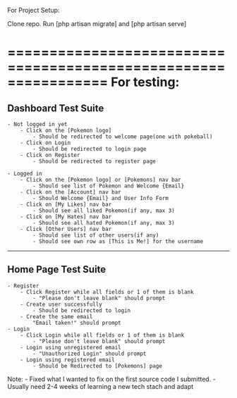 For Project Setup:

Clone repo.
Run [php artisan migrate] and [php artisan serve]

================================================================
For testing:
================================================================
Dashboard Test Suite
----------------------------------------------------------------
    - Not logged in yet
        - Click on the [Pokemon logo]
            - Should be redirected to welcome page(one with pokeball)
        - Click on Login
            - Should be redirected to login page
        - Click on Register
            - Should be redirected to register page

    - Logged in
        - Click on the [Pokemon logo] or [Pokemons] nav bar
            - Should see list of Pokemon and Welcome {Email}
        - Click on the [Account] nav bar
            - Should Welcome {Email} and User Info Form
        - Click on [My Likes] nav bar
            - Should see all liked Pokemon(if any, max 3)
        - Click on [My Hates] nav bar
            - Should see all hated Pokemon(if any, max 3)
        - Click [Other Users] nav bar
            - Should see list of other users(if any)
            - Should see own row as [This is Me!] for the username
----------------------------------------------------------------
Home Page Test Suite
----------------------------------------------------------------
    - Register
        - Click Register while all fields or 1 of them is blank
            - "Please don't leave blank" should prompt
        - Create user successfully
            - Should be redirected to login
        - Create the same email
            "Email taken!" should prompt
    - Login
        - Click Login while all fields or 1 of them is blank
            - "Please don't leave blank" should prompt
        - Login using unregistered email
            - "Unauthorized Login" should prompt
        - Login using registered email
            - Should be Redirected to [Pokemons] page

Note:
    - Fixed what I wanted to fix on the first source code I submitted.
    - Usually need 2-4 weeks of learning a new tech stach and adapt